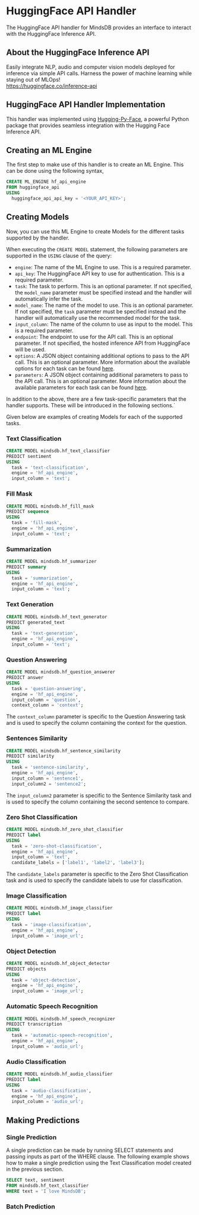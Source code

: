 # HuggingFace API Handler

The HuggingFace API handler for MindsDB provides an interface to interact with the HuggingFace Inference API.

## About the HuggingFace Inference API
Easily integrate NLP, audio and computer vision models deployed for inference via simple API calls. Harness the power of machine learning while staying out of MLOps!
<br>
https://huggingface.co/inference-api

## HuggingFace API Handler Implementation

This handler was implemented using [Hugging-Py-Face](https://github.com/MinuraPunchihewa/hugging-py-face), a powerful Python package that provides seamless integration with the Hugging Face Inference API.

## Creating an ML Engine

The first step to make use of this handler is to create an ML Engine. This can be done using the following syntax,
```sql
CREATE ML_ENGINE hf_api_engine
FROM huggingface_api
USING
  huggingface_api_api_key = '<YOUR_API_KEY>';
```

## Creating Models

Now, you can use this ML Engine to create Models for the different tasks supported by the handler. 

When executing the `CREATE MODEL` statement, the following parameters are supported in the `USING` clause of the query:
- `engine`: The name of the ML Engine to use. This is a required parameter.
- `api_key`: The HuggingFace API key to use for authentication. This is a required parameter.
- `task`: The task to perform. This is an optional parameter. If not specified, the `model_name` parameter must be specified instead and the handler will automatically infer the task.
- `model_name`: The name of the model to use. This is an optional parameter. If not specified, the `task` parameter must be specified instead and the handler will automatically use the recommended model for the task.
- `input_column`: The name of the column to use as input to the model. This is a required parameter.
- `endpoint`: The endpoint to use for the API call. This is an optional parameter. If not specified, the hosted inference API from HuggingFace will be used.
- `options`: A JSON object containing additional options to pass to the API call. This is an optional parameter. More information about the available options for each task can be found [here](https://huggingface.co/docs/api-inference/detailed_parameters).
- `parameters`: A JSON object containing additional parameters to pass to the API call. This is an optional parameter. More information about the available parameters for each task can be found [here](https://huggingface.co/docs/api-inference/detailed_parameters).

In addition to the above, there are a few task-specific parameters that the handler supports. These will be introduced in the following sections.`

Given below are examples of creating Models for each of the supported tasks.

### Text Classification
```sql
CREATE MODEL mindsdb.hf_text_classifier
PREDICT sentiment
USING
  task = 'text-classification',
  engine = 'hf_api_engine',
  input_column = 'text';
```

### Fill Mask
```sql
CREATE MODEL mindsdb.hf_fill_mask
PREDICT sequence
USING
  task = 'fill-mask',
  engine = 'hf_api_engine',
  input_column = 'text';
```

### Summarization
```sql
CREATE MODEL mindsdb.hf_summarizer
PREDICT summary
USING
  task = 'summarization',
  engine = 'hf_api_engine',
  input_column = 'text';
```

### Text Generation
```sql
CREATE MODEL mindsdb.hf_text_generator
PREDICT generated_text
USING
  task = 'text-generation',
  engine = 'hf_api_engine',
  input_column = 'text';
```

### Question Answering
```sql
CREATE MODEL mindsdb.hf_question_answerer
PREDICT answer
USING
  task = 'question-answering',
  engine = 'hf_api_engine',
  input_column = 'question',
  context_column = 'context';
```

The `context_column` parameter is specific to the Question Answering task and is used to specify the column containing the context for the question.

### Sentences Similarity
```sql
CREATE MODEL mindsdb.hf_sentence_similarity
PREDICT similarity
USING
  task = 'sentence-similarity',
  engine = 'hf_api_engine',
  input_column = 'sentence1',
  input_column2 = 'sentence2';
```

The `input_column2` parameter is specific to the Sentence Similarity task and is used to specify the column containing the second sentence to compare.

### Zero Shot Classification
```sql
CREATE MODEL mindsdb.hf_zero_shot_classifier
PREDICT label
USING
  task = 'zero-shot-classification',
  engine = 'hf_api_engine',
  input_column = 'text',
  candidate_labels = ['label1', 'label2', 'label3'];
```

The `candidate_labels` parameter is specific to the Zero Shot Classification task and is used to specify the candidate labels to use for classification.

### Image Classification
```sql
CREATE MODEL mindsdb.hf_image_classifier
PREDICT label
USING
  task = 'image-classification',
  engine = 'hf_api_engine',
  input_column = 'image_url';
```

### Object Detection
```sql
CREATE MODEL mindsdb.hf_object_detector
PREDICT objects
USING
  task = 'object-detection',
  engine = 'hf_api_engine',
  input_column = 'image_url';
```

### Automatic Speech Recognition
```sql
CREATE MODEL mindsdb.hf_speech_recognizer
PREDICT transcription
USING
  task = 'automatic-speech-recognition',
  engine = 'hf_api_engine',
  input_column = 'audio_url';
```

### Audio Classification
```sql
CREATE MODEL mindsdb.hf_audio_classifier
PREDICT label
USING
  task = 'audio-classification',
  engine = 'hf_api_engine',
  input_column = 'audio_url';
```

## Making Predictions

### Single Prediction
A single prediction can be made by running SELECT statements and passing inputs as part of the WHERE clause. The following example shows how to make a single prediction using the Text Classification model created in the previous section.
```sql
SELECT text, sentiment
FROM mindsdb.hf_text_classifier
WHERE text = 'I love MindsDB';
```

### Batch Prediction
